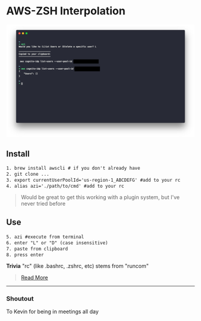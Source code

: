 # AWS-ZSH Interpolation

![terminal](terminal.png)

## Install

```
1. brew install awscli # if you don't already have
2. git clone ...
3. export currentUserPoolId='us-region-1_ABCDEFG' #add to your rc
4. alias azi='./path/to/cmd' #add to your rc
```

> Would be great to get this working with a plugin system, but I've never tried before

## Use
```
5. azi #execute from terminal
6. enter "L" or "D" (case insensitive) 
7. paste from clipboard
8. press enter

```

**Trivia**
"rc" (like .bashrc, .zshrc, etc) stems from "runcom"
> [Read More](https://unix.stackexchange.com/questions/3467/what-does-rc-in-bashrc-stand-for)

---


### Shoutout
To Kevin for being in meetings all day


